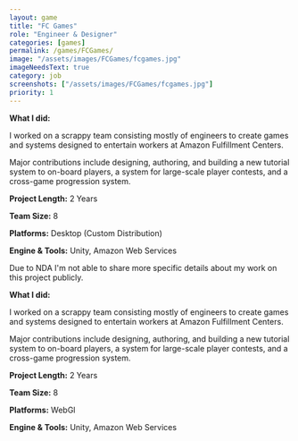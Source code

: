 ```yaml
---
layout: game
title: "FC Games"
role: "Engineer & Designer"
categories: [games]
permalink: /games/FCGames/
image: "/assets/images/FCGames/fcgames.jpg"
imageNeedsText: true
category: job
screenshots: ["/assets/images/FCGames/fcgames.jpg"]
priority: 1
---
```

**What I did:** 

I worked on a scrappy team consisting mostly of engineers to create games and systems designed to entertain workers at Amazon Fulfillment Centers.

Major contributions include designing, authoring, and building a new tutorial system to on-board players, a system for large-scale player contests, and a cross-game progression system.

**Project Length:** 2 Years

**Team Size:** 8

**Platforms:** Desktop (Custom Distribution)

**Engine & Tools:** Unity, Amazon Web Services
<!--more-->

Due to NDA I'm not able to share more specific details about my work on this project publicly.

**What I did:** 

I worked on a scrappy team consisting mostly of engineers to create games and systems designed to entertain workers at Amazon Fulfillment Centers.

Major contributions include designing, authoring, and building a new tutorial system to on-board players, a system for large-scale player contests, and a cross-game progression system.

**Project Length:** 2 Years

**Team Size:** 8

**Platforms:** WebGl

**Engine & Tools:** Unity, Amazon Web Services